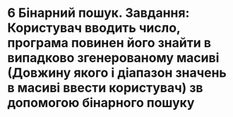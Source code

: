 # 6 Бінарний пошук. Завдання: Користувач вводить число, програма повинен його знайти в випадково згенерованому масиві (Довжину якого і діапазон значень в масиві ввести користувач) зв допомогою бінарного пошуку
